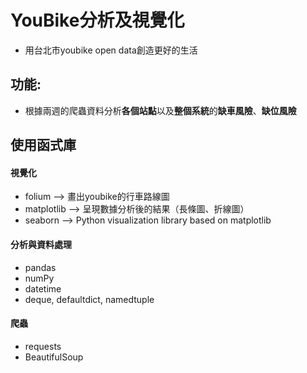# YouBike分析及視覺化
- 用台北市youbike open data創造更好的生活
## 功能:
- 根據兩週的爬蟲資料分析**各個站點**以及**整個系統**的**缺車風險**、**缺位風險**
## 使用函式庫
####     視覺化
* folium --> 畫出youbike的行車路線圖
* matplotlib --> 呈現數據分析後的結果（長條圖、折線圖）
* seaborn --> Python visualization library based on matplotlib
#### 分析與資料處理
* pandas
* numPy
* datetime
* deque, defaultdict, namedtuple
#### 爬蟲
* requests
* BeautifulSoup

